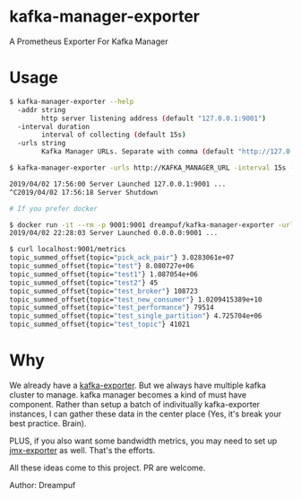 # kafka-manager-exporter
A Prometheus Exporter For Kafka Manager

# Usage 

```bash
$ kafka-manager-exporter --help
  -addr string
    	http server listening address (default "127.0.0.1:9001")
  -interval duration
    	interval of collecting (default 15s)
  -urls string
    	Kafka Manager URLs. Separate with comma (default "http://127.0.0.1:9000")

$ kafka-manager-exporter -urls http://KAFKA_MANAGER_URL -interval 15s -addr 0.0.0.1:9001

2019/04/02 17:56:00 Server Launched 127.0.0.1:9001 ...
^C2019/04/02 17:56:18 Server Shutdown

# If you prefer docker

$ docker run -it --rm -p 9001:9001 dreampuf/kafka-manager-exporter -urls http://KAFKA_MANAGER_URL -interval 15s -addr 0.0.0.0:9001
2019/04/02 22:28:03 Server Launched 0.0.0.0:9001 ...
```

```bash
$ curl localhost:9001/metrics
topic_summed_offset{topic="pick_ack_pair"} 3.0283061e+07
topic_summed_offset{topic="test"} 8.080727e+06
topic_summed_offset{topic="test1"} 1.087054e+06
topic_summed_offset{topic="test2"} 45
topic_summed_offset{topic="test_broker"} 108723
topic_summed_offset{topic="test_new_consumer"} 1.0209415389e+10
topic_summed_offset{topic="test_performance"} 79514
topic_summed_offset{topic="test_single_partition"} 4.725704e+06
topic_summed_offset{topic="test_topic"} 41021
```

# Why

We already have a [kafka-exporter](https://github.com/danielqsj/kafka_exporter). But we always have multiple kafka cluster to manage. kafka manager becomes a kind of must have component. Rather than setup a batch of indivitually kafka-exporter instances, I can gather these data in the center place (Yes, it's break your best practice. Brain).

PLUS, if you also want some bandwidth metrics, you may need to set up [jmx-exporter](https://github.com/prometheus/jmx_exporter) as well. That's the efforts.

All these ideas come to this project. PR are welcome.

Author: Dreampuf
